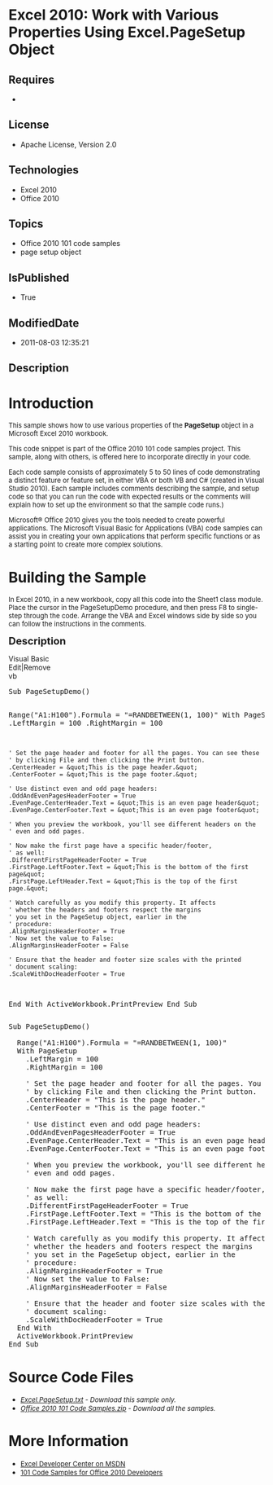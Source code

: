 # Excel 2010: Work with Various Properties Using Excel.PageSetup Object
## Requires
* 
## License
* Apache License, Version 2.0
## Technologies
* Excel 2010
* Office 2010
## Topics
* Office 2010 101 code samples
* page setup object
## IsPublished
* True
## ModifiedDate
* 2011-08-03 12:35:21
## Description

<h1>Introduction</h1>
<p><span style="font-size:small">This sample shows how to use various properties of the
<strong>PageSetup </strong>object in a Microsoft Excel 2010 workbook.</span></p>
<p><span style="font-size:small">This code snippet is part of the Office 2010 101 code samples project. This sample, along with others, is offered here to incorporate directly in your code.</span></p>
<p><span style="font-size:small">Each code sample consists of approximately 5 to 50 lines of code demonstrating a distinct feature or feature set, in either VBA or both VB and C# (created in Visual Studio 2010). Each sample includes comments describing the
 sample, and setup code so that you can run the code with expected results or the comments will explain how to set up the environment so that the sample code runs.)</span></p>
<p><span style="font-size:small">Microsoft&reg; Office 2010 gives you the tools needed to create powerful applications. The Microsoft Visual Basic for Applications (VBA) code samples can assist you in creating your own applications that perform specific functions
 or as a starting point to create more complex solutions.</span></p>
<h1><span>Building the Sample</span></h1>
<p><span style="font-size:small">In Excel 2010, in a new workbook, copy all this code into the Sheet1 class module. Place the cursor in the PageSetupDemo procedure, and then press F8 to single-step through the code. Arrange the VBA and Excel windows side by
 side so you can follow the instructions in the comments.</span></p>
<p><span style="font-size:20px; font-weight:bold">Description</span></p>
<div class="scriptcode">
<div class="pluginEditHolder" pluginCommand="mceScriptCode">
<div class="title"><span>Visual Basic</span></div>
<div class="pluginLinkHolder"><span class="pluginEditHolderLink">Edit</span>|<span class="pluginRemoveHolderLink">Remove</span></div>
<span class="hidden">vb</span>
<pre class="hidden">Sub PageSetupDemo()
 
  Range(&quot;A1:H100&quot;).Formula = &quot;=RANDBETWEEN(1, 100)&quot;
  With PageSetup
    .LeftMargin = 100
    .RightMargin = 100
       
    ' Set the page header and footer for all the pages. You can see these
    ' by clicking File and then clicking the Print button.
    .CenterHeader = &quot;This is the page header.&quot;
    .CenterFooter = &quot;This is the page footer.&quot;
   
    ' Use distinct even and odd page headers:
    .OddAndEvenPagesHeaderFooter = True
    .EvenPage.CenterHeader.Text = &quot;This is an even page header&quot;
    .EvenPage.CenterFooter.Text = &quot;This is an even page footer&quot;
   
    ' When you preview the workbook, you'll see different headers on the
    ' even and odd pages.
   
    ' Now make the first page have a specific header/footer,
    ' as well:
    .DifferentFirstPageHeaderFooter = True
    .FirstPage.LeftFooter.Text = &quot;This is the bottom of the first page&quot;
    .FirstPage.LeftHeader.Text = &quot;This is the top of the first page.&quot;
   
    ' Watch carefully as you modify this property. It affects
    ' whether the headers and footers respect the margins
    ' you set in the PageSetup object, earlier in the
    ' procedure:
    .AlignMarginsHeaderFooter = True
    ' Now set the value to False:
    .AlignMarginsHeaderFooter = False
   
    ' Ensure that the header and footer size scales with the printed
    ' document scaling:
    .ScaleWithDocHeaderFooter = True
  End With
  ActiveWorkbook.PrintPreview
End Sub</pre>
<div class="preview">
<pre class="vb"><span class="visualBasic__keyword">Sub</span>&nbsp;PageSetupDemo()&nbsp;
&nbsp;&nbsp;
&nbsp;&nbsp;Range(<span class="visualBasic__string">&quot;A1:H100&quot;</span>).Formula&nbsp;=&nbsp;<span class="visualBasic__string">&quot;=RANDBETWEEN(1,&nbsp;100)&quot;</span>&nbsp;
&nbsp;&nbsp;<span class="visualBasic__keyword">With</span>&nbsp;PageSetup&nbsp;
&nbsp;&nbsp;&nbsp;&nbsp;.LeftMargin&nbsp;=&nbsp;<span class="visualBasic__number">100</span>&nbsp;
&nbsp;&nbsp;&nbsp;&nbsp;.RightMargin&nbsp;=&nbsp;<span class="visualBasic__number">100</span>&nbsp;
&nbsp;&nbsp;&nbsp;&nbsp;&nbsp;&nbsp;&nbsp;&nbsp;
&nbsp;&nbsp;&nbsp;&nbsp;<span class="visualBasic__com">'&nbsp;Set&nbsp;the&nbsp;page&nbsp;header&nbsp;and&nbsp;footer&nbsp;for&nbsp;all&nbsp;the&nbsp;pages.&nbsp;You&nbsp;can&nbsp;see&nbsp;these</span>&nbsp;
&nbsp;&nbsp;&nbsp;&nbsp;<span class="visualBasic__com">'&nbsp;by&nbsp;clicking&nbsp;File&nbsp;and&nbsp;then&nbsp;clicking&nbsp;the&nbsp;Print&nbsp;button.</span>&nbsp;
&nbsp;&nbsp;&nbsp;&nbsp;.CenterHeader&nbsp;=&nbsp;<span class="visualBasic__string">&quot;This&nbsp;is&nbsp;the&nbsp;page&nbsp;header.&quot;</span>&nbsp;
&nbsp;&nbsp;&nbsp;&nbsp;.CenterFooter&nbsp;=&nbsp;<span class="visualBasic__string">&quot;This&nbsp;is&nbsp;the&nbsp;page&nbsp;footer.&quot;</span>&nbsp;
&nbsp;&nbsp;&nbsp;&nbsp;
&nbsp;&nbsp;&nbsp;&nbsp;<span class="visualBasic__com">'&nbsp;Use&nbsp;distinct&nbsp;even&nbsp;and&nbsp;odd&nbsp;page&nbsp;headers:</span>&nbsp;
&nbsp;&nbsp;&nbsp;&nbsp;.OddAndEvenPagesHeaderFooter&nbsp;=&nbsp;<span class="visualBasic__keyword">True</span>&nbsp;
&nbsp;&nbsp;&nbsp;&nbsp;.EvenPage.CenterHeader.Text&nbsp;=&nbsp;<span class="visualBasic__string">&quot;This&nbsp;is&nbsp;an&nbsp;even&nbsp;page&nbsp;header&quot;</span>&nbsp;
&nbsp;&nbsp;&nbsp;&nbsp;.EvenPage.CenterFooter.Text&nbsp;=&nbsp;<span class="visualBasic__string">&quot;This&nbsp;is&nbsp;an&nbsp;even&nbsp;page&nbsp;footer&quot;</span>&nbsp;
&nbsp;&nbsp;&nbsp;&nbsp;
&nbsp;&nbsp;&nbsp;&nbsp;<span class="visualBasic__com">'&nbsp;When&nbsp;you&nbsp;preview&nbsp;the&nbsp;workbook,&nbsp;you'll&nbsp;see&nbsp;different&nbsp;headers&nbsp;on&nbsp;the</span>&nbsp;
&nbsp;&nbsp;&nbsp;&nbsp;<span class="visualBasic__com">'&nbsp;even&nbsp;and&nbsp;odd&nbsp;pages.</span>&nbsp;
&nbsp;&nbsp;&nbsp;&nbsp;
&nbsp;&nbsp;&nbsp;&nbsp;<span class="visualBasic__com">'&nbsp;Now&nbsp;make&nbsp;the&nbsp;first&nbsp;page&nbsp;have&nbsp;a&nbsp;specific&nbsp;header/footer,</span>&nbsp;
&nbsp;&nbsp;&nbsp;&nbsp;<span class="visualBasic__com">'&nbsp;as&nbsp;well:</span>&nbsp;
&nbsp;&nbsp;&nbsp;&nbsp;.DifferentFirstPageHeaderFooter&nbsp;=&nbsp;<span class="visualBasic__keyword">True</span>&nbsp;
&nbsp;&nbsp;&nbsp;&nbsp;.FirstPage.LeftFooter.Text&nbsp;=&nbsp;<span class="visualBasic__string">&quot;This&nbsp;is&nbsp;the&nbsp;bottom&nbsp;of&nbsp;the&nbsp;first&nbsp;page&quot;</span>&nbsp;
&nbsp;&nbsp;&nbsp;&nbsp;.FirstPage.LeftHeader.Text&nbsp;=&nbsp;<span class="visualBasic__string">&quot;This&nbsp;is&nbsp;the&nbsp;top&nbsp;of&nbsp;the&nbsp;first&nbsp;page.&quot;</span>&nbsp;
&nbsp;&nbsp;&nbsp;&nbsp;
&nbsp;&nbsp;&nbsp;&nbsp;<span class="visualBasic__com">'&nbsp;Watch&nbsp;carefully&nbsp;as&nbsp;you&nbsp;modify&nbsp;this&nbsp;property.&nbsp;It&nbsp;affects</span>&nbsp;
&nbsp;&nbsp;&nbsp;&nbsp;<span class="visualBasic__com">'&nbsp;whether&nbsp;the&nbsp;headers&nbsp;and&nbsp;footers&nbsp;respect&nbsp;the&nbsp;margins</span>&nbsp;
&nbsp;&nbsp;&nbsp;&nbsp;<span class="visualBasic__com">'&nbsp;you&nbsp;set&nbsp;in&nbsp;the&nbsp;PageSetup&nbsp;object,&nbsp;earlier&nbsp;in&nbsp;the</span>&nbsp;
&nbsp;&nbsp;&nbsp;&nbsp;<span class="visualBasic__com">'&nbsp;procedure:</span>&nbsp;
&nbsp;&nbsp;&nbsp;&nbsp;.AlignMarginsHeaderFooter&nbsp;=&nbsp;<span class="visualBasic__keyword">True</span>&nbsp;
&nbsp;&nbsp;&nbsp;&nbsp;<span class="visualBasic__com">'&nbsp;Now&nbsp;set&nbsp;the&nbsp;value&nbsp;to&nbsp;False:</span>&nbsp;
&nbsp;&nbsp;&nbsp;&nbsp;.AlignMarginsHeaderFooter&nbsp;=&nbsp;<span class="visualBasic__keyword">False</span>&nbsp;
&nbsp;&nbsp;&nbsp;&nbsp;
&nbsp;&nbsp;&nbsp;&nbsp;<span class="visualBasic__com">'&nbsp;Ensure&nbsp;that&nbsp;the&nbsp;header&nbsp;and&nbsp;footer&nbsp;size&nbsp;scales&nbsp;with&nbsp;the&nbsp;printed</span>&nbsp;
&nbsp;&nbsp;&nbsp;&nbsp;<span class="visualBasic__com">'&nbsp;document&nbsp;scaling:</span>&nbsp;
&nbsp;&nbsp;&nbsp;&nbsp;.ScaleWithDocHeaderFooter&nbsp;=&nbsp;<span class="visualBasic__keyword">True</span>&nbsp;
&nbsp;&nbsp;<span class="visualBasic__keyword">End</span>&nbsp;<span class="visualBasic__keyword">With</span>&nbsp;
&nbsp;&nbsp;ActiveWorkbook.PrintPreview&nbsp;
<span class="visualBasic__keyword">End</span>&nbsp;<span class="visualBasic__keyword">Sub</span></pre>
</div>
</div>
</div>
<h1><span>Source Code Files</span></h1>
<ul>
<li><span style="font-size:small"><em><a id="25904" href="/site/view/file/25904/1/Excel.PageSetup.txt">Excel.PageSetup.txt</a>&nbsp;- Download this sample only.</em></span>
</li><li><span style="font-size:small"><em><a id="25905" href="/site/view/file/25905/1/Office%202010%20101%20Code%20Samples.zip">Office 2010 101 Code Samples.zip</a>&nbsp;- Download all the samples.</em><em></em>
</span></li></ul>
<h1>More Information</h1>
<ul>
<li><span style="font-size:small"><a href="http://msdn.microsoft.com/en-us/office/aa905411">Excel Developer Center on MSDN</a></span>
</li><li><span style="font-size:small"><a href="http://msdn.microsoft.com/en-us/office/hh360994">101 Code Samples for Office 2010 Developers</a></span>
</li></ul>
